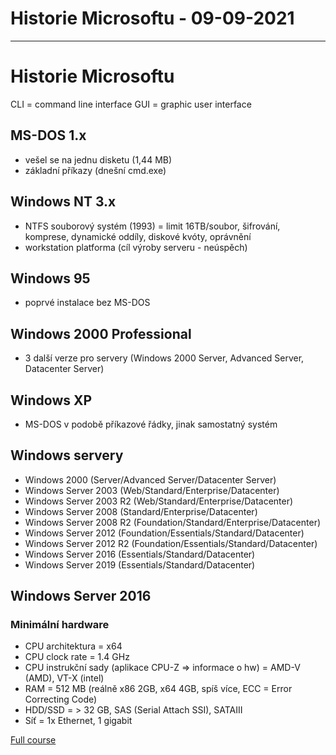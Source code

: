 # Historie Microsoftu - 09-09-2021
---
# Historie Microsoftu
CLI = command line interface
GUI = graphic user interface

## MS-DOS 1.x
- vešel se na jednu disketu (1,44 MB)
- základní příkazy (dnešní cmd.exe)

## Windows NT 3.x
- NTFS souborový systém (1993) = limit 16TB/soubor, šifrování, komprese, dynamické oddíly, diskové kvóty, oprávnění
- workstation platforma (cíl výroby serveru - neúspěch)

## Windows 95
- poprvé instalace bez MS-DOS

## Windows 2000 Professional
- 3 další verze pro servery (Windows 2000 Server, Advanced Server, Datacenter Server)

## Windows XP
- MS-DOS v podobě příkazové řádky, jinak samostatný systém

## Windows servery
- Windows 2000 (Server/Advanced Server/Datacenter Server)
- Windows Server 2003 (Web/Standard/Enterprise/Datacenter)
- Windows Server 2003 R2 (Web/Standard/Enterprise/Datacenter)
- Windows Server 2008 (Standard/Enterprise/Datacenter)
- Windows Server 2008 R2 (Foundation/Standard/Enterprise/Datacenter)
- Windows Server 2012 (Foundation/Essentials/Standard/Datacenter)
- Windows Server 2012 R2 (Foundation/Essentials/Standard/Datacenter)
- Windows Server 2016 (Essentials/Standard/Datacenter)
- Windows Server 2019 (Essentials/Standard/Datacenter)

## Windows Server 2016
### Minimální hardware
- CPU architektura = x64
- CPU clock rate = 1.4 GHz
- CPU instrukční sady (aplikace CPU-Z => informace o hw) = AMD-V (AMD), VT-X (intel)
- RAM = 512 MB (reálně x86 2GB, x64 4GB, spíš více, ECC = Error Correcting Code)
- HDD/SSD = > 32 GB, SAS (Serial Attach SSI), SATAIII
- Síť = 1x Ethernet, 1 gigabit

[Full course](https://www.youtube.com/playlist?list=PLYogJ_kxL1wTesq-vNxEc8tjDOHvszeWf)